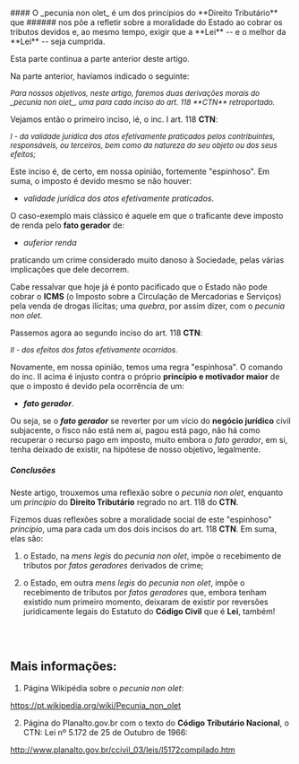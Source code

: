 <br>
#### O _pecunia non olet_ é um dos princípios do **Direito Tributário** que
###### nos põe a refletir sobre a moralidade do Estado ao cobrar os tributos devidos e, ao mesmo tempo, exigir que a **Lei** -- e o melhor da **Lei** -- seja cumprida.
<br>

Esta parte continua a parte anterior deste artigo.

Na parte anterior, havíamos indicado o seguinte:

<cite style="font-size:small">
Para nossos objetivos, neste artigo, faremos duas derivações morais do _pecunia non olet_, uma para cada inciso do art. 118 **CTN** retroportado.
</cite>

Vejamos então o primeiro inciso, ié, o inc. I art. 118 **CTN**:

<cite style="font-size:small">
I - da validade jurídica dos atos efetivamente praticados pelos contribuintes, responsáveis, ou terceiros, bem como da natureza do seu objeto ou dos seus efeitos;
</cite>

Este inciso é, de certo, em nossa opinião, fortemente "espinhoso". Em suma, o imposto é devido mesmo se não houver:

- _validade jurídica dos atos efetivamente praticados_.

O caso-exemplo mais clássico é aquele em que o traficante deve imposto de renda pelo **fato gerador** de:

- _auferior renda_

praticando um crime considerado muito danoso à Sociedade, pelas várias implicações que dele decorrem.

Cabe ressalvar que hoje já é ponto pacificado que o Estado não pode cobrar o **ICMS** (o Imposto sobre a Circulação de Mercadorias e Serviços) pela venda de drogas ilícitas; uma _quebra_, por assim dizer, com o _pecunia non olet_.

Passemos agora ao segundo inciso do art. 118 **CTN**:

<cite style="font-size:small">
II - dos efeitos dos fatos efetivamente ocorridos.
</cite>

Novamente, em nossa opinião, temos uma regra "espinhosa". O comando do inc. II acima é injusto contra o próprio **princípio e motivador maior** de que o imposto é devido pela ocorrência de um:

- **_fato gerador_**.

Ou seja, se o **_fato gerador_** se reverter por um vício do **negócio jurídico** civil subjacente, o fisco não está nem aí, pagou está pago, não há como recuperar o recurso pago em imposto, muito embora o *_fato gerador_*, em si, tenha deixado de existir, na hipótese de nosso objetivo, legalmente.

##### Conclusões

Neste artigo, trouxemos uma reflexão sobre o _pecunia non olet_, enquanto um _princípio_ do **Direito Tributário** regrado no art. 118 do **CTN**.

Fizemos duas reflexões sobre a moralidade social de este "espinhoso" _princípio_, uma para cada um dos dois incisos do art. 118 **CTN**. Em suma, elas são:

1. o Estado, na _mens legis_ do _pecunia non olet_, impõe o recebimento de tributos por _fatos geradores_ derivados de crime;

2. o Estado, em outra _mens legis_ do _pecunia non olet_, impõe o recebimento de tributos por _fatos geradores_ que, embora tenham existido num primeiro momento, deixaram de existir por reversões juridicamente legais do Estatuto do **Código Civil** que é **Lei**, também!

<br>
<br>

Mais informações:
-----------------

1) Página Wikipédia sobre o _pecunia non olet_:

https://pt.wikipedia.org/wiki/Pecunia_non_olet

2) Página do Planalto.gov.br com o texto do **Código Tributário Nacional**, o CTN:
Lei nº 5.172 de 25 de Outubro de 1966:

http://www.planalto.gov.br/ccivil_03/leis/l5172compilado.htm
